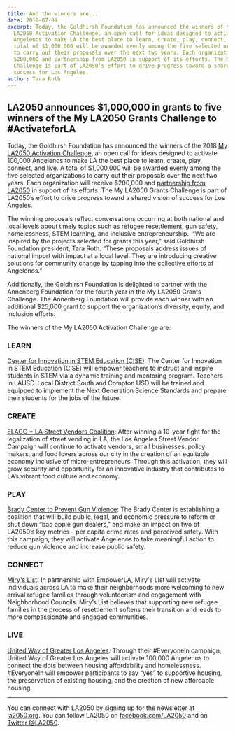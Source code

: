 ```yaml
---
title: And the winners are...
date: 2018-07-09
excerpt: Today, the Goldhirsh Foundation has announced the winners of the 2018 My
  LA2050 Activation Challenge, an open call for ideas designed to activate 100,000
  Angelenos to make LA the best place to learn, create, play, connect, and live. A
  total of $1,000,000 will be awarded evenly among the five selected organizations
  to carry out their proposals over the next two years. Each organization will receive
  $200,000 and partnership from LA2050 in support of its efforts. The My LA2050 Grants
  Challenge is part of LA2050’s effort to drive progress toward a shared vision of
  success for Los Angeles.
author: Tara Roth
---
```


## LA2050 announces $1,000,000 in grants to five winners of the My LA2050 Grants Challenge to #ActivateforLA

Today, the Goldhirsh Foundation has announced the winners of the 2018 [My LA2050 Activation Challenge](https://activation.la2050.org/), an open call for ideas designed to activate 100,000 Angelenos to make LA the best place to learn, create, play, connect, and live. A total of $1,000,000 will be awarded evenly among the five selected organizations to carry out their proposals over the next two years. Each organization will receive $200,000 and [partnership from LA2050](https://activation.la2050.org/about/#la2050-partnership) in support of its efforts. The My LA2050 Grants Challenge is part of LA2050’s effort to drive progress toward a shared vision of success for Los Angeles.

The winning proposals reflect conversations occurring at both national and local levels about timely topics such as refugee resettlement, gun safety, homelessness, STEM learning, and inclusive entrepreneurship.  “We are inspired by the projects selected for grants this year,” said Goldhirsh Foundation president, Tara Roth. “These proposals address issues of national import with impact at a local level. They are introducing creative solutions for community change by tapping into the collective efforts of Angelenos.”

Additionally, the Goldhirsh Foundation is delighted to partner with the Annenberg Foundation for the fourth year in the My LA2050 Grants Challenge. The Annenberg Foundation will provide each winner with an additional $25,000 grant to support the organization’s diversity, equity, and inclusion efforts.

The winners of the My LA2050 Activation Challenge are:

### LEARN

[Center for Innovation in STEM Education (CISE)](https://activation.la2050.org/learn/center-for-innovation-in-stem-education-cise/): The Center for Innovation in STEM Education (CISE) will empower teachers to instruct and inspire students in STEM via a dynamic training and mentoring program. Teachers in LAUSD-Local District South and Compton USD will be trained and equipped to implement the Next Generation Science Standards and prepare their students for the jobs of the future.

### CREATE

[ELACC + LA Street Vendors Coalition](https://activation.la2050.org/create/east-la-community-corporation-elacc/): After winning a 10-year fight for the legalization of street vending in LA, the Los Angeles Street Vendor Campaign will continue to activate vendors, small businesses, policy makers, and food lovers across our city in the creation of an equitable economy inclusive of micro-entrepreneurs. Through this activation, they will grow security and opportunity for an innovative industry that contributes to LA’s vibrant food culture and economy.

### PLAY

[Brady Center to Prevent Gun Violence](https://activation.la2050.org/play/the-brady-center-to-prevent-gun-violence/): The Brady Center is establishing a coalition that will build public, legal, and economic pressure to reform or shut down “bad apple gun dealers,” and make an impact on two of LA2050’s key metrics - per capita crime rates and perceived safety. With this campaign, they will activate Angelenos to take meaningful action to reduce gun violence and increase public safety.

### CONNECT

[Miry's List](https://activation.la2050.org/connect/mirys-list/): In partnership with EmpowerLA, Miry's List will activate individuals across LA to make their neighborhoods more welcoming to new arrival refugee families through volunteerism and engagement with Neighborhood Councils. Miry’s List believes that supporting new refugee families in the process of resettlement softens their transition and leads to more compassionate and engaged communities.

### LIVE

[United Way of Greater Los Angeles](https://activation.la2050.org/live/united-way-of-greater-los-angeles/): Through their #EveryoneIn campaign, United Way of Greater Los Angeles will activate 100,000 Angelenos to connect the dots between housing affordability and homelessness. #EveryoneIn will empower participants to say “yes” to supportive housing, the preservation of existing housing, and the creation of new affordable housing.

* * *

You can connect with LA2050 by signing up for the newsletter at [la2050.org](http://la2050.org). You can follow LA2050 on [facebook.com/LA2050](https://facebook.com/LA2050) and on [Twitter @LA2050](https://twitter.com/la2050).
